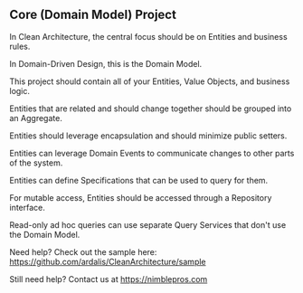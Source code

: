 ﻿## Core (Domain Model) Project

In Clean Architecture, the central focus should be on Entities and business rules.

In Domain-Driven Design, this is the Domain Model.

This project should contain all of your Entities, Value Objects, and business logic.

Entities that are related and should change together should be grouped into an Aggregate.

Entities should leverage encapsulation and should minimize public setters.

Entities can leverage Domain Events to communicate changes to other parts of the system.

Entities can define Specifications that can be used to query for them.

For mutable access, Entities should be accessed through a Repository interface.

Read-only ad hoc queries can use separate Query Services that don't use the Domain Model.

Need help? Check out the sample here:
https://github.com/ardalis/CleanArchitecture/sample

Still need help?
Contact us at https://nimblepros.com
